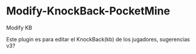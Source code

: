 # Modify-KnockBack-PocketMine
Modify KB

Este plugin es para editar el KnockBack(kb) de los jugadores, sugerencias v3?
